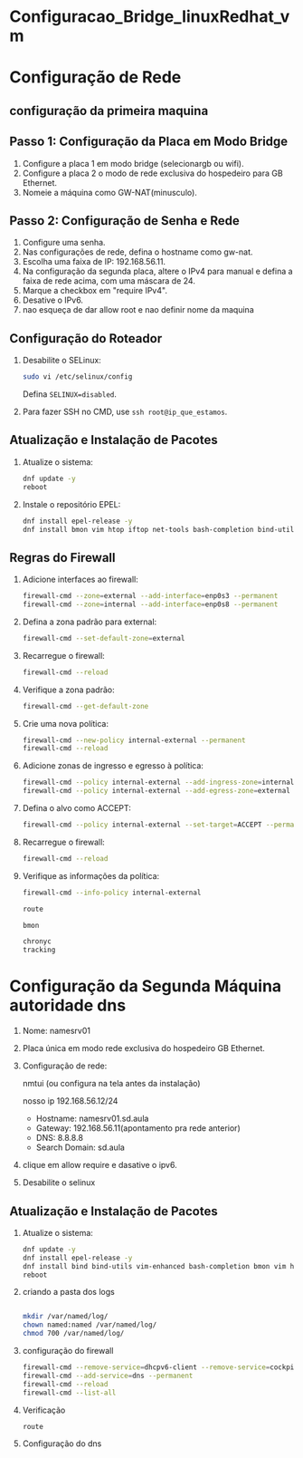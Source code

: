 # Configuracao_Bridge_linuxRedhat_vm




# Configuração de Rede

## configuração da primeira maquina
## Passo 1: Configuração da Placa em Modo Bridge

1. Configure a placa 1 em modo bridge (selecionargb ou wifi).
2. Configure a placa 2 o modo de rede exclusiva do hospedeiro para GB Ethernet.
3. Nomeie a máquina como GW-NAT(minusculo).

## Passo 2: Configuração de Senha e Rede

1. Configure uma senha.
2. Nas configurações de rede, defina o hostname como gw-nat.
3. Escolha uma faixa de IP: 192.168.56.11.
4. Na configuração da segunda placa, altere o IPv4 para manual e defina a faixa de rede acima, com uma máscara de 24.
5. Marque a checkbox em "require IPv4".
6. Desative o IPv6.
7. nao esqueça de dar allow root e nao definir nome da maquina

## Configuração do Roteador

1. Desabilite o SELinux:

   ```bash
   sudo vi /etc/selinux/config
   ```

   Defina `SELINUX=disabled`.

2. Para fazer SSH no CMD, use `ssh root@ip_que_estamos`.

## Atualização e Instalação de Pacotes

1. Atualize o sistema:

   ```bash
   dnf update -y
   reboot
   ```

2. Instale o repositório EPEL:

   ```bash
   dnf install epel-release -y
   dnf install bmon vim htop iftop net-tools bash-completion bind-utils -y
   ```

## Regras do Firewall

1. Adicione interfaces ao firewall:

   ```bash
   firewall-cmd --zone=external --add-interface=enp0s3 --permanent
   firewall-cmd --zone=internal --add-interface=enp0s8 --permanent
   ```

2. Defina a zona padrão para external:

   ```bash
   firewall-cmd --set-default-zone=external 
   ```

3. Recarregue o firewall:

   ```bash
   firewall-cmd --reload
   ```

4. Verifique a zona padrão:

   ```bash
   firewall-cmd --get-default-zone
   ```

5. Crie uma nova política:

   ```bash
   firewall-cmd --new-policy internal-external --permanent
   firewall-cmd --reload
   ```

6. Adicione zonas de ingresso e egresso à política:

   ```bash
   firewall-cmd --policy internal-external --add-ingress-zone=internal --permanent
   firewall-cmd --policy internal-external --add-egress-zone=external --permanent
   ```

7. Defina o alvo como ACCEPT:

   ```bash
   firewall-cmd --policy internal-external --set-target=ACCEPT --permanent
   ```

8. Recarregue o firewall:

   ```bash
   firewall-cmd --reload
   ```

9. Verifique as informações da política:

   ```bash
   firewall-cmd --info-policy internal-external
   ```

    ```bash
   route
   ```
     ```bash
   bmon
      ```
    ```bash
   chronyc
   tracking
   ```

# Configuração da Segunda Máquina autoridade dns

1. Nome: namesrv01
2. Placa única em modo rede exclusiva do hospedeiro GB Ethernet.
3. Configuração de rede:

     nmtui (ou configura na tela antes da instalação)

   
    nosso ip 192.168.56.12/24
   
   - Hostname: namesrv01.sd.aula
   - Gateway: 192.168.56.11(apontamento pra rede anterior)
   - DNS: 8.8.8.8
   - Search Domain: sd.aula
  
4. clique em allow require e dasative o ipv6.
  
5. Desabilite o selinux

## Atualização e Instalação de Pacotes

1. Atualize o sistema:

   ```bash
   dnf update -y
   dnf install epel-release -y 
   dnf install bind bind-utils vim-enhanced bash-completion bmon vim htop iftop net-tools git -y
   reboot 
   ```


2. criando a pasta dos logs

   ```bash

   mkdir /var/named/log/
   chown named:named /var/named/log/
   chmod 700 /var/named/log/

   ```

3. configuração do firewall

   ```bash
   firewall-cmd --remove-service=dhcpv6-client --remove-service=cockpit --permanent
   firewall-cmd --add-service=dns --permanent
   firewall-cmd --reload
   firewall-cmd --list-all
   ```

4. Verificação
   ```bash
   route
   ```

5. Configuração do dns







